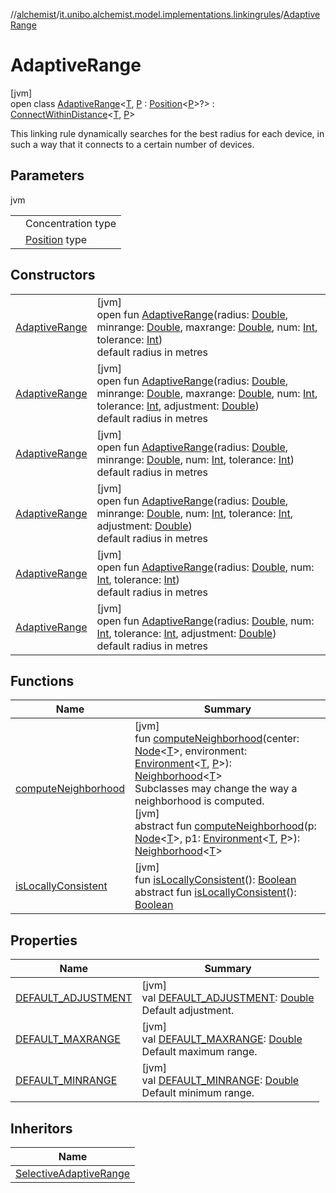 //[alchemist](../../../index.md)/[it.unibo.alchemist.model.implementations.linkingrules](../index.md)/[AdaptiveRange](index.md)

# AdaptiveRange

[jvm]\
open class [AdaptiveRange](index.md)<[T](index.md), [P](index.md) : [Position](../../it.unibo.alchemist.model.interfaces/-position/index.md)<[P](../../it.unibo.alchemist.model.interfaces/-route/index.md)>?> : [ConnectWithinDistance](../-connect-within-distance/index.md)<[T](../../it.unibo.alchemist.model.implementations.timedistributions/-weibull-distributed-weibull-time/index.md), [P](../../it.unibo.alchemist.model.interfaces/-route/index.md)> 

This linking rule dynamically searches for the best radius for each device, in such a way that it connects to a certain number of devices.

## Parameters

jvm

| | |
|---|---|
| <T> | Concentration type |
| <P> | [Position](../../it.unibo.alchemist.model.interfaces/-position/index.md) type |

## Constructors

| | |
|---|---|
| [AdaptiveRange](-adaptive-range.md) | [jvm]<br>open fun [AdaptiveRange](-adaptive-range.md)(radius: [Double](https://kotlinlang.org/api/latest/jvm/stdlib/kotlin/-double/index.html), minrange: [Double](https://kotlinlang.org/api/latest/jvm/stdlib/kotlin/-double/index.html), maxrange: [Double](https://kotlinlang.org/api/latest/jvm/stdlib/kotlin/-double/index.html), num: [Int](https://kotlinlang.org/api/latest/jvm/stdlib/kotlin/-int/index.html), tolerance: [Int](https://kotlinlang.org/api/latest/jvm/stdlib/kotlin/-int/index.html))<br>default radius in metres |
| [AdaptiveRange](-adaptive-range.md) | [jvm]<br>open fun [AdaptiveRange](-adaptive-range.md)(radius: [Double](https://kotlinlang.org/api/latest/jvm/stdlib/kotlin/-double/index.html), minrange: [Double](https://kotlinlang.org/api/latest/jvm/stdlib/kotlin/-double/index.html), maxrange: [Double](https://kotlinlang.org/api/latest/jvm/stdlib/kotlin/-double/index.html), num: [Int](https://kotlinlang.org/api/latest/jvm/stdlib/kotlin/-int/index.html), tolerance: [Int](https://kotlinlang.org/api/latest/jvm/stdlib/kotlin/-int/index.html), adjustment: [Double](https://kotlinlang.org/api/latest/jvm/stdlib/kotlin/-double/index.html))<br>default radius in metres |
| [AdaptiveRange](-adaptive-range.md) | [jvm]<br>open fun [AdaptiveRange](-adaptive-range.md)(radius: [Double](https://kotlinlang.org/api/latest/jvm/stdlib/kotlin/-double/index.html), minrange: [Double](https://kotlinlang.org/api/latest/jvm/stdlib/kotlin/-double/index.html), num: [Int](https://kotlinlang.org/api/latest/jvm/stdlib/kotlin/-int/index.html), tolerance: [Int](https://kotlinlang.org/api/latest/jvm/stdlib/kotlin/-int/index.html))<br>default radius in metres |
| [AdaptiveRange](-adaptive-range.md) | [jvm]<br>open fun [AdaptiveRange](-adaptive-range.md)(radius: [Double](https://kotlinlang.org/api/latest/jvm/stdlib/kotlin/-double/index.html), minrange: [Double](https://kotlinlang.org/api/latest/jvm/stdlib/kotlin/-double/index.html), num: [Int](https://kotlinlang.org/api/latest/jvm/stdlib/kotlin/-int/index.html), tolerance: [Int](https://kotlinlang.org/api/latest/jvm/stdlib/kotlin/-int/index.html), adjustment: [Double](https://kotlinlang.org/api/latest/jvm/stdlib/kotlin/-double/index.html))<br>default radius in metres |
| [AdaptiveRange](-adaptive-range.md) | [jvm]<br>open fun [AdaptiveRange](-adaptive-range.md)(radius: [Double](https://kotlinlang.org/api/latest/jvm/stdlib/kotlin/-double/index.html), num: [Int](https://kotlinlang.org/api/latest/jvm/stdlib/kotlin/-int/index.html), tolerance: [Int](https://kotlinlang.org/api/latest/jvm/stdlib/kotlin/-int/index.html))<br>default radius in metres |
| [AdaptiveRange](-adaptive-range.md) | [jvm]<br>open fun [AdaptiveRange](-adaptive-range.md)(radius: [Double](https://kotlinlang.org/api/latest/jvm/stdlib/kotlin/-double/index.html), num: [Int](https://kotlinlang.org/api/latest/jvm/stdlib/kotlin/-int/index.html), tolerance: [Int](https://kotlinlang.org/api/latest/jvm/stdlib/kotlin/-int/index.html), adjustment: [Double](https://kotlinlang.org/api/latest/jvm/stdlib/kotlin/-double/index.html))<br>default radius in metres |

## Functions

| Name | Summary |
|---|---|
| [computeNeighborhood](compute-neighborhood.md) | [jvm]<br>fun [computeNeighborhood](compute-neighborhood.md)(center: [Node](../../it.unibo.alchemist.model.interfaces/-node/index.md)<[T](../../it.unibo.alchemist.model.implementations.timedistributions/-weibull-distributed-weibull-time/index.md)>, environment: [Environment](../../it.unibo.alchemist.model.interfaces/-environment/index.md)<[T](../../it.unibo.alchemist.model.implementations.timedistributions/-weibull-distributed-weibull-time/index.md), [P](../../it.unibo.alchemist.model.interfaces/-route/index.md)>): [Neighborhood](../../it.unibo.alchemist.model.interfaces/-neighborhood/index.md)<[T](../../it.unibo.alchemist.model.implementations.timedistributions/-weibull-distributed-weibull-time/index.md)><br>Subclasses may change the way a neighborhood is computed.<br>[jvm]<br>abstract fun [computeNeighborhood](../../it.unibo.alchemist.model.interfaces/-linking-rule/compute-neighborhood.md)(p: [Node](../../it.unibo.alchemist.model.interfaces/-node/index.md)<[T](../../it.unibo.alchemist.model.implementations.timedistributions/-weibull-distributed-weibull-time/index.md)>, p1: [Environment](../../it.unibo.alchemist.model.interfaces/-environment/index.md)<[T](../../it.unibo.alchemist.model.implementations.timedistributions/-weibull-distributed-weibull-time/index.md), [P](../../it.unibo.alchemist.model.interfaces/-route/index.md)>): [Neighborhood](../../it.unibo.alchemist.model.interfaces/-neighborhood/index.md)<[T](../../it.unibo.alchemist.model.implementations.timedistributions/-weibull-distributed-weibull-time/index.md)> |
| [isLocallyConsistent](../-abstract-locally-consistent-linking-rule/is-locally-consistent.md) | [jvm]<br>fun [isLocallyConsistent](../-abstract-locally-consistent-linking-rule/is-locally-consistent.md)(): [Boolean](https://kotlinlang.org/api/latest/jvm/stdlib/kotlin/-boolean/index.html)<br>abstract fun [isLocallyConsistent](../../it.unibo.alchemist.model.interfaces/-linking-rule/is-locally-consistent.md)(): [Boolean](https://kotlinlang.org/api/latest/jvm/stdlib/kotlin/-boolean/index.html) |

## Properties

| Name | Summary |
|---|---|
| [DEFAULT_ADJUSTMENT](-d-e-f-a-u-l-t_-a-d-j-u-s-t-m-e-n-t.md) | [jvm]<br>val [DEFAULT_ADJUSTMENT](-d-e-f-a-u-l-t_-a-d-j-u-s-t-m-e-n-t.md): [Double](https://kotlinlang.org/api/latest/jvm/stdlib/kotlin/-double/index.html)<br>Default adjustment. |
| [DEFAULT_MAXRANGE](-d-e-f-a-u-l-t_-m-a-x-r-a-n-g-e.md) | [jvm]<br>val [DEFAULT_MAXRANGE](-d-e-f-a-u-l-t_-m-a-x-r-a-n-g-e.md): [Double](https://kotlinlang.org/api/latest/jvm/stdlib/kotlin/-double/index.html)<br>Default maximum range. |
| [DEFAULT_MINRANGE](-d-e-f-a-u-l-t_-m-i-n-r-a-n-g-e.md) | [jvm]<br>val [DEFAULT_MINRANGE](-d-e-f-a-u-l-t_-m-i-n-r-a-n-g-e.md): [Double](https://kotlinlang.org/api/latest/jvm/stdlib/kotlin/-double/index.html)<br>Default minimum range. |

## Inheritors

| Name |
|---|
| [SelectiveAdaptiveRange](../-selective-adaptive-range/index.md) |
